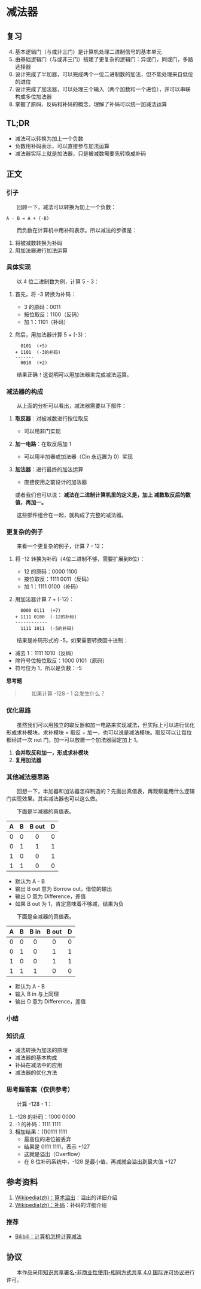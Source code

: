 # 减法器

## 复习

4. 基本逻辑门（与或非三门）是计算机处理二进制信号的基本单元
5. 由基础逻辑门（与或非三门）搭建了更复杂的逻辑门：异或门，同或门，多路选择器
6. 设计完成了半加器，可以完成两个一位二进制数的加法，但不能处理来自低位的进位
7. 设计完成了加法器，可以处理三个输入（两个加数和一个进位），并可以串联构成多位加法器
8. 掌握了原码、反码和补码的概念，理解了补码可以统一加减法运算

## TL;DR

- 减法可以转换为加上一个负数
- 负数用补码表示，可以直接参与加法运算
- 减法器实际上就是加法器，只是被减数需要先转换成补码

## 正文

### 引子

　　回顾一下，减法可以转换为加上一个负数：

```
A - B = A + (-B)
```

　　而负数在计算机中用补码表示。所以减法的步骤是：

1. 将被减数转换为补码
2. 用加法器进行加法运算

### 具体实现

　　以 4 位二进制数为例，计算 5 - 3：

1. 首先，将 -3 转换为补码：
   - 3 的原码：0011
   - 按位取反：1100（反码）
   - 加 1：1101（补码）

2. 然后，用加法器计算 5 + (-3)：
   ```
     0101  (+5)
   + 1101  (-3的补码)
   -------
     0010  (+2)
   ```

　　结果正确！这说明可以用加法器来完成减法运算。

### 减法器的构成

　　从上面的分析可以看出，减法器需要以下部件：

1. **取反器**：对被减数进行按位取反
   - 可以用非门实现

2. **加一电路**：在取反后加 1
   - 可以用半加器或加法器（Cin 永远置为 0）实现

3. **加法器**：进行最终的加法运算
   - 直接使用之前设计的加法器

   或者我们也可以说： **减法在二进制计算机里的定义是，加上 减数取反后的数值，再加一。**

　　这些部件组合在一起，就构成了完整的减法器。

### 更复杂的例子

　　来看一个更复杂的例子，计算 7 - 12：

1. 将 -12 转换为补码（4位二进制不够，需要扩展到8位）：
   - 12 的原码：0000 1100
   - 按位取反：1111 0011（反码）
   - 加 1：1111 0100（补码）

2. 用加法器计算 7 + (-12)：
   ```
     0000 0111  (+7)
   + 1111 0100  (-12的补码)
   ------------
     1111 1011  (-5的补码)
   ```

　　结果是补码形式的 -5，如果需要转换回十进制：
   - 减去 1：1111 1010（反码）
   - 除符号位按位取反：1000 0101（原码）
   - 符号位为 1，所以是负数：-5

**思考题**

> 　　如果计算 -128 - 1 会发生什么？

### 优化思路

　　虽然我们可以用独立的取反器和加一电路来实现减法，但实际上可以进行优化形成求补模块。求补模块 = 取反 + 加一，也可以说是减法模块。取反可以让每位都经过一次 not 门，加一可以放置一个加法器固定加上 1。

1. **合并取反和加一，形成求补模块**
2. **复用加法器**

### 其他减法器思路

　　回想一下，半加器和加法器怎样制造的？先画出真值表，再观察能用什么逻辑门实现效果。其实减法器也可以这么做。

　　下面是半减器的真值表。

| A | B | B out | D |
|:--:|:--:|:--:|:--:|
| 0 | 0 | 0 | 0 |
| 0 | 1 | 1 | 1 |
| 1 | 0 | 0 | 1 |
| 1 | 1 | 0 | 0 |

- 默认为 A - B
- 输出 B out 意为 Borrow out，借位的输出
- 输出 D 意为 Difference，差值
- 如果 B out 为 1，肯定意味着不够减，结果为负

　　下面是全减器的真值表。

| A | B | B in | B out | D |
|:--:|:--:|:--:|:--:|:--:|
| 0 | 0 | 0 | 0 | 0 |
| 0 | 1 | 0 | 1 | 1 |
| 1 | 0 | 0 | 1 | 1 |
| 1 | 1 | 1 | 0 | 0 |

- 默认为 A - B
- 输入 B in 与上同理
- 输出 D 意为 Difference，差值

### 小结

### 知识点

- 减法转换为加法的原理
- 减法器的基本构成
- 补码在减法中的应用
- 减法器的优化方法

### 思考题答案（仅供参考）

　　计算 -128 - 1：
1. -128 的补码：1000 0000
2. -1 的补码：1111 1111
3. 相加结果：(1)0111 1111
   - 最高位的进位被丢弃
   - 结果是 0111 1111，表示 +127
   - 这就是溢出（Overflow）
   - 在 8 位补码系统中，-128 是最小值，再减就会溢出到最大值 +127

## 参考资料

1. [Wikipedia(zh)：算术溢出](https://zh.wikipedia.org/wiki/%E7%AE%97%E8%A1%93%E6%BA%A2%E5%87%BA)：溢出的详细介绍
2. [Wikipedia(zh)：补码](https://zh.wikipedia.org/wiki/%E4%BA%8C%E8%A3%9C%E6%95%B8)：补码的详细介绍

### 推荐

- [Bilibili：计算机怎样计算减法](https://www.bilibili.com/video/BV1fr4y1S7gG/)

## 协议

　　本作品采用[知识共享署名-非商业性使用-相同方式共享 4.0 国际许可协议](https://creativecommons.org/licenses/by-nc-sa/4.0/deed.zh)进行许可。
